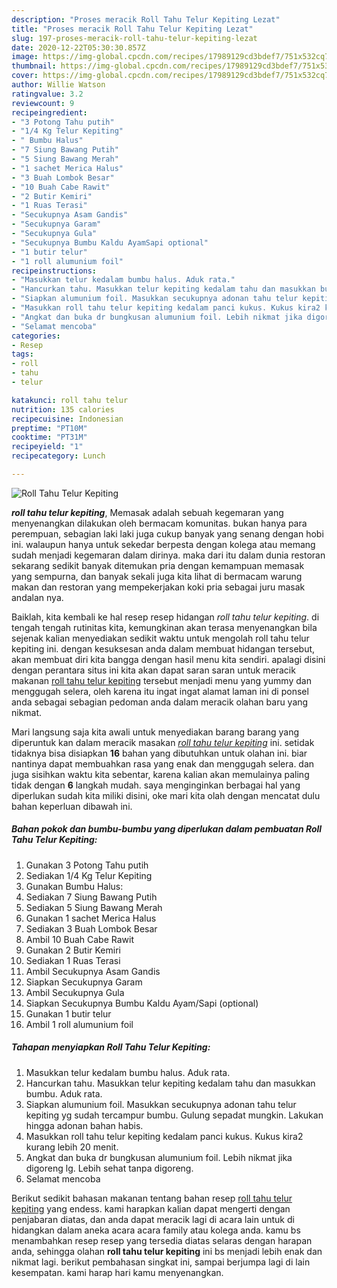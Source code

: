 ```yaml
---
description: "Proses meracik Roll Tahu Telur Kepiting Lezat"
title: "Proses meracik Roll Tahu Telur Kepiting Lezat"
slug: 197-proses-meracik-roll-tahu-telur-kepiting-lezat
date: 2020-12-22T05:30:30.857Z
image: https://img-global.cpcdn.com/recipes/17989129cd3bdef7/751x532cq70/roll-tahu-telur-kepiting-foto-resep-utama.jpg
thumbnail: https://img-global.cpcdn.com/recipes/17989129cd3bdef7/751x532cq70/roll-tahu-telur-kepiting-foto-resep-utama.jpg
cover: https://img-global.cpcdn.com/recipes/17989129cd3bdef7/751x532cq70/roll-tahu-telur-kepiting-foto-resep-utama.jpg
author: Willie Watson
ratingvalue: 3.2
reviewcount: 9
recipeingredient:
- "3 Potong Tahu putih"
- "1/4 Kg Telur Kepiting"
- " Bumbu Halus"
- "7 Siung Bawang Putih"
- "5 Siung Bawang Merah"
- "1 sachet Merica Halus"
- "3 Buah Lombok Besar"
- "10 Buah Cabe Rawit"
- "2 Butir Kemiri"
- "1 Ruas Terasi"
- "Secukupnya Asam Gandis"
- "Secukupnya Garam"
- "Secukupnya Gula"
- "Secukupnya Bumbu Kaldu AyamSapi optional"
- "1 butir telur"
- "1 roll alumunium foil"
recipeinstructions:
- "Masukkan telur kedalam bumbu halus. Aduk rata."
- "Hancurkan tahu. Masukkan telur kepiting kedalam tahu dan masukkan bumbu. Aduk rata."
- "Siapkan alumunium foil. Masukkan secukupnya adonan tahu telur kepiting yg sudah tercampur bumbu. Gulung sepadat mungkin. Lakukan hingga adonan bahan habis."
- "Masukkan roll tahu telur kepiting kedalam panci kukus. Kukus kira2 kurang lebih 20 menit."
- "Angkat dan buka dr bungkusan alumunium foil. Lebih nikmat jika digoreng lg. Lebih sehat tanpa digoreng."
- "Selamat mencoba"
categories:
- Resep
tags:
- roll
- tahu
- telur

katakunci: roll tahu telur 
nutrition: 135 calories
recipecuisine: Indonesian
preptime: "PT10M"
cooktime: "PT31M"
recipeyield: "1"
recipecategory: Lunch

---
```



![Roll Tahu Telur Kepiting](https://img-global.cpcdn.com/recipes/17989129cd3bdef7/751x532cq70/roll-tahu-telur-kepiting-foto-resep-utama.jpg)

<b><i>roll tahu telur kepiting</i></b>, Memasak adalah sebuah kegemaran yang menyenangkan dilakukan oleh bermacam komunitas. bukan hanya para perempuan, sebagian laki laki juga cukup banyak yang senang dengan hobi ini. walaupun hanya untuk sekedar berpesta dengan kolega atau memang sudah menjadi kegemaran dalam dirinya. maka dari itu dalam dunia restoran sekarang sedikit banyak ditemukan pria dengan kemampuan memasak yang sempurna, dan banyak sekali juga kita lihat di bermacam warung makan dan restoran yang mempekerjakan koki pria sebagai juru masak andalan nya.



Baiklah, kita kembali ke hal resep resep hidangan <i>roll tahu telur kepiting</i>. di tengah tengah rutinitas kita, kemungkinan akan terasa menyenangkan bila sejenak kalian menyediakan sedikit waktu untuk mengolah roll tahu telur kepiting ini. dengan kesuksesan anda dalam membuat hidangan tersebut, akan membuat diri kita bangga dengan hasil menu kita sendiri. apalagi disini dengan perantara situs ini kita akan dapat saran saran untuk meracik makanan <u>roll tahu telur kepiting</u> tersebut menjadi menu yang yummy dan menggugah selera, oleh karena itu ingat ingat alamat laman ini di ponsel anda sebagai sebagian pedoman anda dalam meracik olahan baru yang nikmat.


Mari langsung saja kita awali untuk menyediakan barang barang yang diperuntuk kan dalam meracik masakan <u><i>roll tahu telur kepiting</i></u> ini. setidak tidaknya bisa disiapkan <b>16</b> bahan yang dibutuhkan untuk olahan ini. biar nantinya dapat membuahkan rasa yang enak dan menggugah selera. dan juga sisihkan waktu kita sebentar, karena kalian akan memulainya paling tidak dengan <b>6</b> langkah mudah. saya menginginkan berbagai hal yang diperlukan sudah kita miliki disini, oke mari kita olah dengan mencatat dulu bahan keperluan dibawah ini.

<!--inarticleads1-->

##### Bahan pokok dan bumbu-bumbu yang diperlukan dalam pembuatan Roll Tahu Telur Kepiting:

1. Gunakan 3 Potong Tahu putih
1. Sediakan 1/4 Kg Telur Kepiting
1. Gunakan  Bumbu Halus:
1. Sediakan 7 Siung Bawang Putih
1. Sediakan 5 Siung Bawang Merah
1. Gunakan 1 sachet Merica Halus
1. Sediakan 3 Buah Lombok Besar
1. Ambil 10 Buah Cabe Rawit
1. Gunakan 2 Butir Kemiri
1. Sediakan 1 Ruas Terasi
1. Ambil Secukupnya Asam Gandis
1. Siapkan Secukupnya Garam
1. Ambil Secukupnya Gula
1. Siapkan Secukupnya Bumbu Kaldu Ayam/Sapi (optional)
1. Gunakan 1 butir telur
1. Ambil 1 roll alumunium foil




<!--inarticleads2-->

##### Tahapan menyiapkan Roll Tahu Telur Kepiting:

1. Masukkan telur kedalam bumbu halus. Aduk rata.
1. Hancurkan tahu. Masukkan telur kepiting kedalam tahu dan masukkan bumbu. Aduk rata.
1. Siapkan alumunium foil. Masukkan secukupnya adonan tahu telur kepiting yg sudah tercampur bumbu. Gulung sepadat mungkin. Lakukan hingga adonan bahan habis.
1. Masukkan roll tahu telur kepiting kedalam panci kukus. Kukus kira2 kurang lebih 20 menit.
1. Angkat dan buka dr bungkusan alumunium foil. Lebih nikmat jika digoreng lg. Lebih sehat tanpa digoreng.
1. Selamat mencoba




Berikut sedikit bahasan makanan tentang bahan resep <u>roll tahu telur kepiting</u> yang endess. kami harapkan kalian dapat mengerti dengan penjabaran diatas, dan anda dapat meracik lagi di acara lain untuk di hidangkan dalam aneka acara acara family atau kolega anda. kamu bs menambahkan resep resep yang tersedia diatas selaras dengan harapan anda, sehingga olahan <b>roll tahu telur kepiting</b> ini bs menjadi lebih enak dan nikmat lagi. berikut pembahasan singkat ini, sampai berjumpa lagi di lain kesempatan. kami harap hari kamu menyenangkan.
